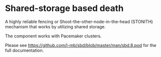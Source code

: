 # Shared-storage based death #

A highly reliable fencing or Shoot-the-other-node-in-the-head (STONITH) mechanism that works by utilizing shared storage.

The component works with Pacemaker clusters.

Please see https://github.com/l-mb/sbd/blob/master/man/sbd.8.pod for the full documentation.

